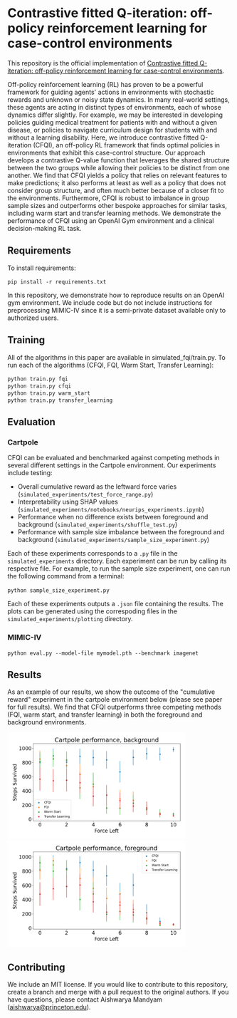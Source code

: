 # Contrastive fitted Q-iteration: off-policy reinforcement learning for case-control environments

This repository is the official implementation of [Contrastive fitted Q-iteration: off-policy reinforcement learning for case-control environments](https://neurips.cc/).

Off-policy reinforcement learning (RL) has proven to be a powerful framework for guiding agents' actions in environments with stochastic rewards and unknown or noisy state dynamics. In many real-world settings, these agents are acting in distinct types of environments, each of whose dynamics differ slightly. For example, we may be interested in developing policies guiding medical treatment for patients with and without a given disease, or policies to navigate curriculum design for students with and without a learning disability. Here, we introduce contrastive fitted Q-iteration (CFQI), an off-policy RL framework that finds optimal policies in environments that exhibit this case-control structure. Our approach develops a contrastive Q-value function that leverages the shared structure between the two groups while allowing their policies to be distinct from one another. We find that CFQI yields a policy that relies on relevant features to make predictions; it also performs at least as well as a policy that does not consider group structure, and often much better because of a closer fit to the environments. Furthermore, CFQI is robust to imbalance in group sample sizes and outperforms other bespoke approaches for similar tasks, including warm start and transfer learning methods. We demonstrate the performance of CFQI using an OpenAI Gym environment and a clinical decision-making RL task.

## Requirements

To install requirements:

```setup
pip install -r requirements.txt
```

In this repository, we demonstrate how to reproduce results on an OpenAI gym environment. We include code but do not include instructions for preprocessing MIMIC-IV since it is a semi-private dataset available only to authorized users.

## Training

All of the algorithms in this paper are available in simulated_fqi/train.py. To run each of the algorithms (CFQI, FQI, Warm Start, Transfer Learning):

```train
python train.py fqi
python train.py cfqi
python train.py warm_start
python train.py transfer_learning
```

<!-- >📋  Describe how to train the models, with example commands on how to train the models in your paper, including the full training procedure and appropriate hyperparameters. -->

## Evaluation

### Cartpole

CFQI can be evaluated and benchmarked against competing methods in several different settings in the Cartpole environment. Our experiments include testing:

- Overall cumulative reward as the leftward force varies (`simulated_experiments/test_force_range.py`)
- Interpretability using SHAP values (`simulated_experiments/notebooks/neurips_experiments.ipynb`)
- Performance when no difference exists between foreground and background (`simulated_experiments/shuffle_test.py`)
- Performance with sample size imbalance between the foreground and background (`simulated_experiments/sample_size_experiment.py`)

Each of these experiments corresponds to a `.py` file in the `simulated_experiments` directory. Each experiment can be run by calling its respective file. For example, to run the sample size experiment, one can run the following command from a terminal:

`python sample_size_experiment.py`

Each of these experiments outputs a `.json` file containing the results. The plots can be generated using the correspoding files in the `simulated_experiments/plotting` directory.

### MIMIC-IV

```eval
python eval.py --model-file mymodel.pth --benchmark imagenet
```

<!-- >📋  Describe how to evaluate the trained models on benchmarks reported in the paper, give commands that produce the results (section below). -->


## Results

As an example of our results, we show the outcome of the "cumulative reward" experiment in the cartpole environment below (please see paper for full results). We find that CFQI outperforms three competing methods (FQI, warm start, and transfer learning) in both the foreground and background environments.

<p float="left">
  <img src="simulated_fqi/plots/bg_force_v_performance.png" width="400" />
  <img src="simulated_fqi/plots/fg_force_v_performance.png" width="400" /> 
</p>

<!-- Our model achieves the following performance on :

### [Image Classification on ImageNet](https://paperswithcode.com/sota/image-classification-on-imagenet)

| Model name         | Top 1 Accuracy  | Top 5 Accuracy |
| ------------------ |---------------- | -------------- |
| My awesome model   |     85%         |      95%       |

>📋  Include a table of results from your paper, and link back to the leaderboard for clarity and context. If your main result is a figure, include that figure and link to the command or notebook to reproduce it. -->


## Contributing

We include an MIT license. If you would like to contribute to this repository, create a branch and merge with a pull request to the original authors.
If you have questions, please contact Aishwarya Mandyam (aishwarya@princeton.edu).
